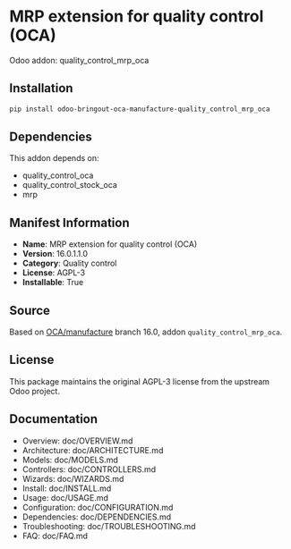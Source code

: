 # MRP extension for quality control (OCA)

Odoo addon: quality_control_mrp_oca

## Installation

```bash
pip install odoo-bringout-oca-manufacture-quality_control_mrp_oca
```

## Dependencies

This addon depends on:
- quality_control_oca
- quality_control_stock_oca
- mrp

## Manifest Information

- **Name**: MRP extension for quality control (OCA)
- **Version**: 16.0.1.1.0
- **Category**: Quality control
- **License**: AGPL-3
- **Installable**: True

## Source

Based on [OCA/manufacture](https://github.com/OCA/manufacture) branch 16.0, addon `quality_control_mrp_oca`.

## License

This package maintains the original AGPL-3 license from the upstream Odoo project.

## Documentation

- Overview: doc/OVERVIEW.md
- Architecture: doc/ARCHITECTURE.md
- Models: doc/MODELS.md
- Controllers: doc/CONTROLLERS.md
- Wizards: doc/WIZARDS.md
- Install: doc/INSTALL.md
- Usage: doc/USAGE.md
- Configuration: doc/CONFIGURATION.md
- Dependencies: doc/DEPENDENCIES.md
- Troubleshooting: doc/TROUBLESHOOTING.md
- FAQ: doc/FAQ.md
